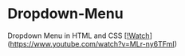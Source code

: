 # Dropdown-Menu
Dropdown Menu in HTML and CSS
[[!Watch](https://i.postimg.cc/28dzZCh5/fr.png)](https://www.youtube.com/watch?v=MLr-ny6TFmI)
